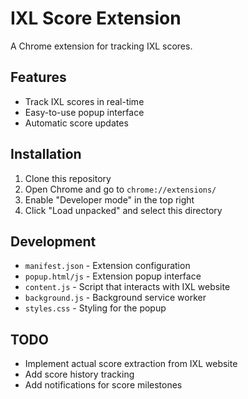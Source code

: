 # IXL Score Extension

A Chrome extension for tracking IXL scores.

## Features
- Track IXL scores in real-time
- Easy-to-use popup interface
- Automatic score updates

## Installation
1. Clone this repository
2. Open Chrome and go to `chrome://extensions/`
3. Enable "Developer mode" in the top right
4. Click "Load unpacked" and select this directory

## Development
- `manifest.json` - Extension configuration
- `popup.html/js` - Extension popup interface
- `content.js` - Script that interacts with IXL website
- `background.js` - Background service worker
- `styles.css` - Styling for the popup

## TODO
- Implement actual score extraction from IXL website
- Add score history tracking
- Add notifications for score milestones

